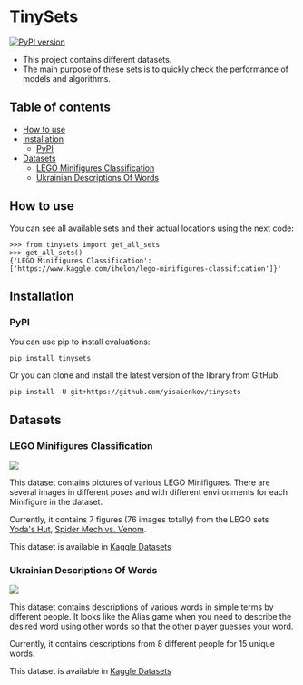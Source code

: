 # TinySets
[![PyPI version](https://badge.fury.io/py/tinysets.svg)](https://badge.fury.io/py/tinysets)

- This project contains different datasets.
- The main purpose of these sets is to quickly check the performance of
  models and algorithms.


## Table of contents
- [How to use](#how-to-use)
- [Installation](#installation)
  - [PyPI](#pypi)
- [Datasets](#datasets)
  - [LEGO Minifigures Classification](#LEGOMinifiguresClassification)
  - [Ukrainian Descriptions Of Words](#UkrainianDescriptionsOfWords)


## How to use

You can see all available sets and their actual locations using the next code:

```
>>> from tinysets import get_all_sets
>>> get_all_sets()
{'LEGO Minifigures Classification': ['https://www.kaggle.com/ihelon/lego-minifigures-classification']}'
```

## Installation

### PyPI
You can use pip to install evaluations:
```
pip install tinysets
```
Or you can clone and install the latest version of the library from GitHub:
```
pip install -U git+https://github.com/yisaienkov/tinysets
```

## Datasets

### LEGO Minifigures Classification

![](https://i.imgur.com/4cPQlEN.jpg)

This dataset contains pictures of various LEGO Minifigures. There are several
images in different poses and with different environments for each Minifigure in
the dataset.

Currently, it contains 7 figures (76 images totally) from the LEGO sets
[Yoda's Hut](https://www.lego.com/en-us/product/yoda-s-hut-75208),
[Spider Mech vs. Venom](https://www.lego.com/en-us/product/spider-mech-vs-venom-76115).

This dataset is available in [Kaggle Datasets](https://www.kaggle.com/ihelon/lego-minifigures-classification)

### Ukrainian Descriptions Of Words

![](https://i.imgur.com/UqXawPb.png)

This dataset contains descriptions of various words in simple terms by different
people. It looks like the Alias game when you need to describe the desired word
using other words so that the other player guesses your word.

Currently, it contains descriptions from 8 different people for 15 unique words.

This dataset is available in [Kaggle Datasets](https://www.kaggle.com/ihelon/ukrainian-descriptions-of-words)
